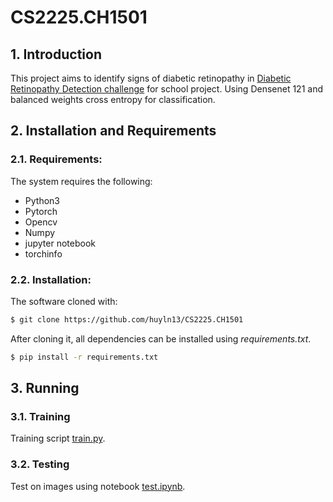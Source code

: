 # CS2225.CH1501

## 1. Introduction
This project aims to identify signs of diabetic retinopathy in [Diabetic Retinopathy Detection challenge](https://www.kaggle.com/c/diabetic-retinopathy-detection/overview) for school project. Using Densenet 121 and balanced weights cross entropy for classification.

## 2. Installation and Requirements
### 2.1. Requirements:
The system requires the following:
  - Python3
  - Pytorch
  - Opencv
  - Numpy
  - jupyter notebook
  - torchinfo
 
### 2.2. Installation:
The software cloned with:
```sh
$ git clone https://github.com/huyln13/CS2225.CH1501
```
After cloning it, all dependencies can be installed using *requirements.txt*.
```sh
$ pip install -r requirements.txt
```

## 3. Running
### 3.1. Training
Training script [train.py](main/train.py).
### 3.2. Testing
Test on images using notebook [test.ipynb](main/test.ipynb).
